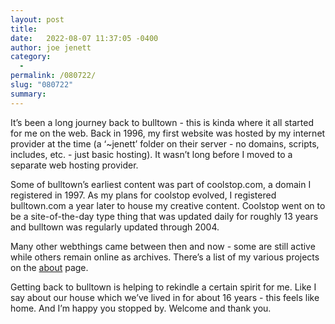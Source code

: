 ```yaml
---
layout: post
title:  
date:   2022-08-07 11:37:05 -0400
author: joe jenett
category:
  -  
permalink: /080722/
slug: "080722"
summary:
---
```

<p>It’s been a long journey back to bulltown - this is kinda where it all started for me on the web. Back in 1996, my first website was hosted by my internet provider at the time (a ‘~jenett’ folder on their server - no domains, scripts, includes, etc. - just basic hosting). It wasn’t long before I moved to a separate web hosting provider. 
</p>
<p>
Some of bulltown’s earliest content was part of coolstop.com, a domain I registered  in 1997. As my plans for coolstop evolved, I registered bulltown.com a year later to house my creative content. Coolstop went on to be a site-of-the-day type thing that was updated daily for roughly 13 years and bulltown was regularly updated through 2004. 
</p>
<p>
	Many other webthings came between then and now - some are still active while others remain online as archives. There’s a list of my various projects on the <a href="https://joejenett.com/" title="">about</a> page.
</p>
<p>
Getting back to bulltown is helping to rekindle a certain spirit for me. Like I say about our house which we’ve lived in for about 16 years - this feels like home. And I’m happy you stopped by. Welcome and thank you.
</p>


